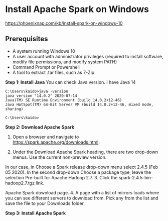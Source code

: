 # Install Apache Spark on Windows
https://phoenixnap.com/kb/install-spark-on-windows-10

## Prerequisites
* A system running Windows 10
* A user account with administrator privileges (required to install software, modify file permissions, and modify system PATH)
* Command Prompt or Powershell
* A tool to extract .tar files, such as 7-Zip

**Step 1: Install Java**
You can check Java version. I have Java 14 
```
C:\Users\kaido>java -version
java version "14.0.2" 2020-07-14
Java(TM) SE Runtime Environment (build 14.0.2+12-46)
Java HotSpot(TM) 64-Bit Server VM (build 14.0.2+12-46, mixed mode, sharing)

C:\Users\kaido>
```
**Step 2: Download Apache Spark**
1. Open a browser and navigate to https://spark.apache.org/downloads.html.

2. Under the Download Apache Spark heading, there are two drop-down menus. Use the current non-preview version.

In our case, in Choose a Spark release drop-down menu select 2.4.5 (Feb 05 2020).
In the second drop-down Choose a package type, leave the selection Pre-built for Apache Hadoop 2.7.
3. Click the spark-2.4.5-bin-hadoop2.7.tgz link.

Apache Spark download page.
4. A page with a list of mirrors loads where you can see different servers to download from. Pick any from the list and save the file to your Downloads folder.

**Step 3: Install Apache Spark**
